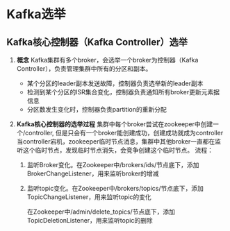 # Kafka选举

## Kafka核心控制器（Kafka Controller）选举

1. **概念**
   Kafka集群有多个broker，会选举一个broker为控制器（Kafka Controller），负责管理集群中所有的分区和副本。

   * 某个分区的leader副本发送故障，控制器负责选举新的leader副本
   * 检测到某个分区的ISR集合变化，控制器负责通知所有broker更新元素据信息
   * 分区数发生变化时，控制器负责partition的重新分配

2. **Kafka核心控制器的选举过程**
   集群中每个broker尝试在zookeeper中创建一个/controller, 但是只会有一个broker能创建成功，创建成功就成为controller
   当controller宕机，zookeeper临时节点消息，集群中其他broker一直都在监听这个临时节点，发现临时节点消失，会竞争创建这个临时节点。
   流程：

   1. 监听Broker变化。在Zookeeper中/brokers/ids/节点底下，添加BrokerChangeListener，用来监听broker的增减

   2. 监听topic变化。在Zookeeper中/brokers/topics/节点底下，添加TopicChangeListener，用来监听topic的变化

      ​                          在Zookeeper中/admin/delete_topics/节点底下，添加TopicDeletionListener，用来监听topic的删除

